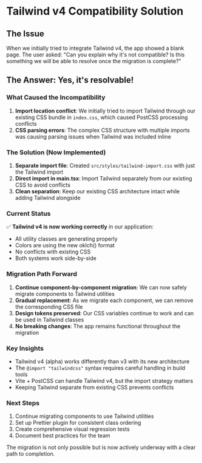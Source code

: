 # Tailwind v4 Compatibility Solution

## The Issue
When we initially tried to integrate Tailwind v4, the app showed a blank page. The user asked: "Can you explain why it's not compatible? Is this something we will be able to resolve once the migration is complete?"

## The Answer: Yes, it's resolvable!

### What Caused the Incompatibility
1. **Import location conflict**: We initially tried to import Tailwind through our existing CSS bundle in `index.css`, which caused PostCSS processing conflicts
2. **CSS parsing errors**: The complex CSS structure with multiple imports was causing parsing issues when Tailwind was included inline

### The Solution (Now Implemented)
1. **Separate import file**: Created `src/styles/tailwind-import.css` with just the Tailwind import
2. **Direct import in main.tsx**: Import Tailwind separately from our existing CSS to avoid conflicts
3. **Clean separation**: Keep our existing CSS architecture intact while adding Tailwind alongside

### Current Status
✅ **Tailwind v4 is now working correctly** in our application:
- All utility classes are generating properly
- Colors are using the new oklch() format
- No conflicts with existing CSS
- Both systems work side-by-side

### Migration Path Forward
1. **Continue component-by-component migration**: We can now safely migrate components to Tailwind utilities
2. **Gradual replacement**: As we migrate each component, we can remove the corresponding CSS file
3. **Design tokens preserved**: Our CSS variables continue to work and can be used in Tailwind classes
4. **No breaking changes**: The app remains functional throughout the migration

### Key Insights
- Tailwind v4 (alpha) works differently than v3 with its new architecture
- The `@import "tailwindcss"` syntax requires careful handling in build tools
- Vite + PostCSS can handle Tailwind v4, but the import strategy matters
- Keeping Tailwind separate from existing CSS prevents conflicts

### Next Steps
1. Continue migrating components to use Tailwind utilities
2. Set up Prettier plugin for consistent class ordering
3. Create comprehensive visual regression tests
4. Document best practices for the team

The migration is not only possible but is now actively underway with a clear path to completion.
